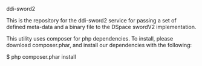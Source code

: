 ddi-sword2

This is the repository for the ddi-sword2 service for 
passing a set of defined meta-data and a binary file to the
DSpace swordV2 implementation.

This utility uses composer for php dependencies. To install,
please download composer.phar, and install our dependencies
with the following:

$ php composer.phar install
